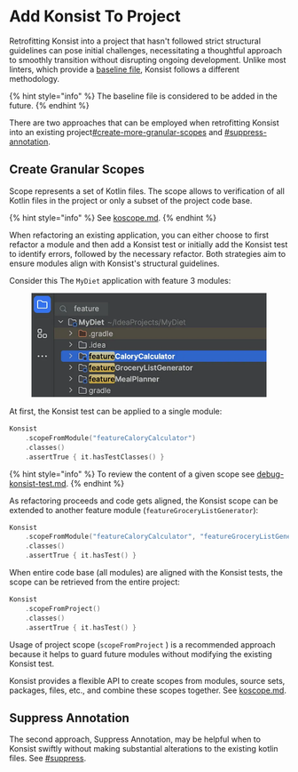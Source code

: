 # Add Konsist To Project

Retrofitting Konsist into a project that hasn't followed strict structural guidelines can pose initial challenges, necessitating a thoughtful approach to smoothly transition without disrupting ongoing development. Unlike most linters, which provide a [baseline file](https://developer.android.com/studio/write/lint#snapshot), Konsist follows a different methodology.

{% hint style="info" %}
The baseline file is considered to be added in the future.
{% endhint %}

There are two approaches that can be employed when retrofitting Konsist into an existing project[#create-more-granular-scopes](add-konsist-existing-project.md#create-more-granular-scopes "mention") and [#suppress-annotation](add-konsist-existing-project.md#suppress-annotation "mention").

## Create Granular Scopes

Scope represents a set of Kotlin files. The scope allows to verification of all Kotlin files in the project or only a subset of the project code base.

{% hint style="info" %}
See [koscope.md](../../writing-tests/koscope.md "mention").
{% endhint %}

When refactoring an existing application, you can either choose to first refactor a module and then add a Konsist test or initially add the Konsist test to identify errors, followed by the necessary refactor. Both strategies aim to ensure modules align with Konsist's structural guidelines.

Consider this The `MyDiet` application with feature 3 modules:

<figure><img src="../../.gitbook/assets/image (7).png" alt=""><figcaption></figcaption></figure>

At first, the Konsist test can be applied to a single module:

```kotlin
Konsist
    .scopeFromModule("featureCaloryCalculator")
    .classes()
    .assertTrue { it.hasTestClasses() }
```

{% hint style="info" %}
To review the content of a given scope see [debug-konsist-test.md](../../features/debug-konsist-test.md "mention").
{% endhint %}

As refactoring proceeds and code gets aligned, the Konsist scope can be extended to another feature module (`featureGroceryListGenerator`):

```kotlin
Konsist
    .scopeFromModule("featureCaloryCalculator", "featureGroceryListGenerator")
    .classes()
    .assertTrue { it.hasTest() }
```

When entire code base (all modules) are aligned with the Konsist tests, the scope can be retrieved from the entire project:

```kotlin
Konsist
    .scopeFromProject()
    .classes()
    .assertTrue { it.hasTest() }
```

Usage of project scope (`scopeFromProject` ) is a recommended approach because it helps to guard future modules without modifying the existing Konsist test.

Konsist provides a flexible API to create scopes from modules, source sets, packages, files, etc., and combine these scopes together. See [koscope.md](../../writing-tests/koscope.md "mention").

## Suppress Annotation

The second approach, Suppress Annotation, may be helpful when to Konsist swiftly without making substantial alterations to the existing kotlin files. See [#suppress](add-konsist-existing-project.md#suppress "mention").
